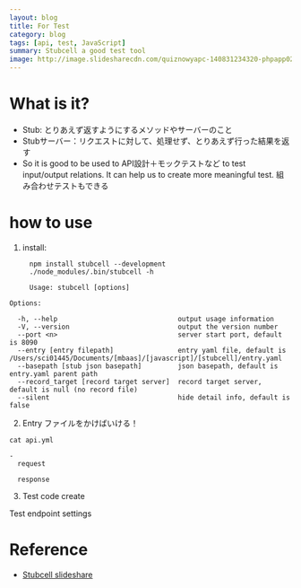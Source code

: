 ```yaml
---
layout: blog
title: For Test
category: blog
tags: [api, test, JavaScript]
summary: Stubcell a good test tool
image: http://image.slidesharecdn.com/quiznowyapc-140831234320-phpapp02/95/quiznow-yapcasia-53-638.jpg?cb=1409546771
---
```


# What is it?

* Stub: とりあえず返すようにするメソッドやサーバーのこと
* Stubサーバー：リクエストに対して、処理せず、とりあえず行った結果を返す
* So it is good to be used to API設計＋モックテストなど to test input/output relations.
It can help us to create more meaningful test.
組み合わせテストもできる

# how to use

1. install:

```
     npm install stubcell --development
     ./node_modules/.bin/stubcell -h
```

```
     Usage: stubcell [options]

Options:

  -h, --help                              output usage information
  -V, --version                           output the version number
  --port <n>                              server start port, default is 8090
  --entry [entry filepath]                entry yaml file, default is /Users/sci01445/Documents/[mbaas]/[javascript]/[stubcell]/entry.yaml
  --basepath [stub json basepath]         json basepath, default is entry.yaml parent path
  --record_target [record target server]  record target server, default is null (no record file)
  --silent                                hide detail info, default is false

```

2. Entry ファイルをかけばいける！

```
cat api.yml

-
  request

  response

```

3. Test code create

Test endpoint settings


# Reference

* [Stubcell slideshare](http://b.hatena.ne.jp/entry/s/speakerdeck.com/yosuke_furukawa/stubcell)
